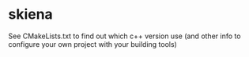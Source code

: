 # skiena

See CMakeLists.txt to find out which c++ version use (and other info to configure your own project with your building tools)
